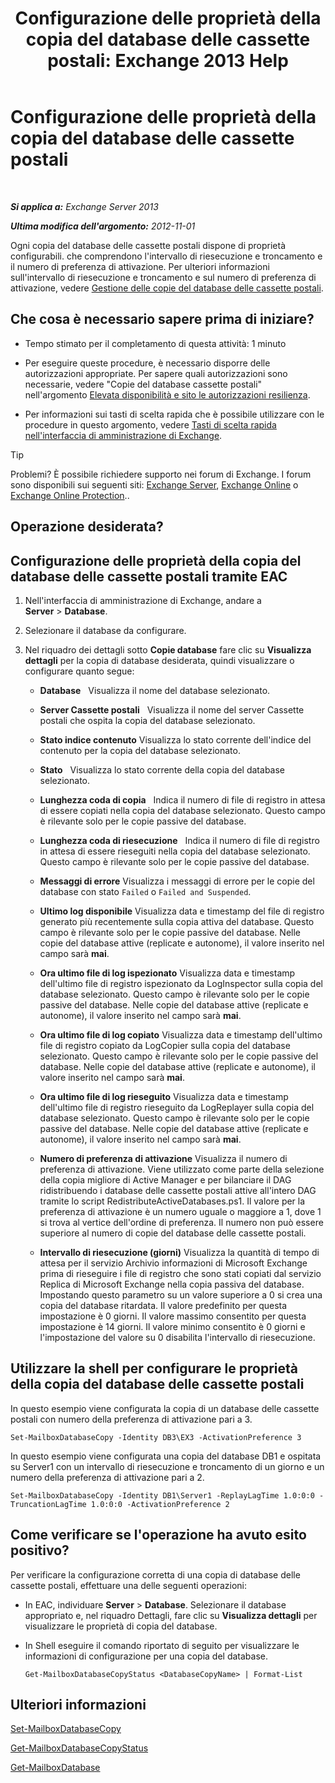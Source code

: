 ﻿---
title: 'Configurazione delle proprietà della copia del database delle cassette postali: Exchange 2013 Help'
TOCTitle: Configurazione delle proprietà della copia del database delle cassette postali
ms:assetid: cf186561-ab2c-45c0-90f5-8d3ecfabeeac
ms:mtpsurl: https://technet.microsoft.com/it-it/library/Dd351151(v=EXCHG.150)
ms:contentKeyID: 50481703
ms.date: 05/22/2018
mtps_version: v=EXCHG.150
ms.translationtype: MT
---

# Configurazione delle proprietà della copia del database delle cassette postali

 

_**Si applica a:** Exchange Server 2013_

_**Ultima modifica dell'argomento:** 2012-11-01_

Ogni copia del database delle cassette postali dispone di proprietà configurabili. che comprendono l'intervallo di riesecuzione e troncamento e il numero di preferenza di attivazione. Per ulteriori informazioni sull'intervallo di riesecuzione e troncamento e sul numero di preferenza di attivazione, vedere [Gestione delle copie del database delle cassette postali](managing-mailbox-database-copies-exchange-2013-help.md).

## Che cosa è necessario sapere prima di iniziare?

  - Tempo stimato per il completamento di questa attività: 1 minuto

  - Per eseguire queste procedure, è necessario disporre delle autorizzazioni appropriate. Per sapere quali autorizzazioni sono necessarie, vedere "Copie del database cassette postali" nell'argomento [Elevata disponibilità e sito le autorizzazioni resilienza](high-availability-and-site-resilience-permissions-exchange-2013-help.md).

  - Per informazioni sui tasti di scelta rapida che è possibile utilizzare con le procedure in questo argomento, vedere [Tasti di scelta rapida nell'interfaccia di amministrazione di Exchange](keyboard-shortcuts-in-the-exchange-admin-center-exchange-online-protection-help.md).


> [!TIP]
> Problemi? È possibile richiedere supporto nei forum di Exchange. I forum sono disponibili sui seguenti siti: <A href="https://go.microsoft.com/fwlink/p/?linkid=60612">Exchange Server</A>, <A href="https://go.microsoft.com/fwlink/p/?linkid=267542">Exchange Online</A> o <A href="https://go.microsoft.com/fwlink/p/?linkid=285351">Exchange Online Protection</A>..



## Operazione desiderata?

## Configurazione delle proprietà della copia del database delle cassette postali tramite EAC

1.  Nell'interfaccia di amministrazione di Exchange, andare a **Server** \> **Database**.

2.  Selezionare il database da configurare.

3.  Nel riquadro dei dettagli sotto **Copie database** fare clic su **Visualizza dettagli** per la copia di database desiderata, quindi visualizzare o configurare quanto segue:
    
      - **Database**   Visualizza il nome del database selezionato.
    
      - **Server Cassette postali**   Visualizza il nome del server Cassette postali che ospita la copia del database selezionato.
    
      - **Stato indice contenuto** Visualizza lo stato corrente dell'indice del contenuto per la copia del database selezionato.
    
      - **Stato**   Visualizza lo stato corrente della copia del database selezionato.
    
      - **Lunghezza coda di copia**   Indica il numero di file di registro in attesa di essere copiati nella copia del database selezionato. Questo campo è rilevante solo per le copie passive del database.
    
      - **Lunghezza coda di riesecuzione**   Indica il numero di file di registro in attesa di essere rieseguiti nella copia del database selezionato. Questo campo è rilevante solo per le copie passive del database.
    
      - **Messaggi di errore** Visualizza i messaggi di errore per le copie del database con stato `Failed` o `Failed and Suspended`.
    
      - **Ultimo log disponibile** Visualizza data e timestamp del file di registro generato più recentemente sulla copia attiva del database. Questo campo è rilevante solo per le copie passive del database. Nelle copie del database attive (replicate e autonome), il valore inserito nel campo sarà **mai**.
    
      - **Ora ultimo file di log ispezionato** Visualizza data e timestamp dell'ultimo file di registro ispezionato da LogInspector sulla copia del database selezionato. Questo campo è rilevante solo per le copie passive del database. Nelle copie del database attive (replicate e autonome), il valore inserito nel campo sarà **mai**.
    
      - **Ora ultimo file di log copiato** Visualizza data e timestamp dell'ultimo file di registro copiato da LogCopier sulla copia del database selezionato. Questo campo è rilevante solo per le copie passive del database. Nelle copie del database attive (replicate e autonome), il valore inserito nel campo sarà **mai**.
    
      - **Ora ultimo file di log rieseguito** Visualizza data e timestamp dell'ultimo file di registro rieseguito da LogReplayer sulla copia del database selezionato. Questo campo è rilevante solo per le copie passive del database. Nelle copie del database attive (replicate e autonome), il valore inserito nel campo sarà **mai**.
    
      - **Numero di preferenza di attivazione** Visualizza il numero di preferenza di attivazione. Viene utilizzato come parte della selezione della copia migliore di Active Manager e per bilanciare il DAG ridistribuendo i database delle cassette postali attive all'intero DAG tramite lo script RedistributeActiveDatabases.ps1. Il valore per la preferenza di attivazione è un numero uguale o maggiore a 1, dove 1 si trova al vertice dell'ordine di preferenza. Il numero non può essere superiore al numero di copie del database delle cassette postali.
    
      - **Intervallo di riesecuzione (giorni)** Visualizza la quantità di tempo di attesa per il servizio Archivio informazioni di Microsoft Exchange prima di rieseguire i file di registro che sono stati copiati dal servizio Replica di Microsoft Exchange nella copia passiva del database. Impostando questo parametro su un valore superiore a 0 si crea una copia del database ritardata. Il valore predefinito per questa impostazione è 0 giorni. Il valore massimo consentito per questa impostazione è 14 giorni. Il valore minimo consentito è 0 giorni e l'impostazione del valore su 0 disabilita l'intervallo di riesecuzione.

## Utilizzare la shell per configurare le proprietà della copia del database delle cassette postali

In questo esempio viene configurata la copia di un database delle cassette postali con numero della preferenza di attivazione pari a 3.

    Set-MailboxDatabaseCopy -Identity DB3\EX3 -ActivationPreference 3

In questo esempio viene configurata una copia del database DB1 e ospitata su Server1 con un intervallo di riesecuzione e troncamento di un giorno e un numero della preferenza di attivazione pari a 2.

    Set-MailboxDatabaseCopy -Identity DB1\Server1 -ReplayLagTime 1.0:0:0 -TruncationLagTime 1.0:0:0 -ActivationPreference 2

## Come verificare se l'operazione ha avuto esito positivo?

Per verificare la configurazione corretta di una copia di database delle cassette postali, effettuare una delle seguenti operazioni:

  - In EAC, individuare **Server** \> **Database**. Selezionare il database appropriato e, nel riquadro Dettagli, fare clic su **Visualizza dettagli** per visualizzare le proprietà di copia del database.

  - In Shell eseguire il comando riportato di seguito per visualizzare le informazioni di configurazione per una copia del database.
    
        Get-MailboxDatabaseCopyStatus <DatabaseCopyName> | Format-List

## Ulteriori informazioni

[Set-MailboxDatabaseCopy](https://technet.microsoft.com/it-it/library/dd298104\(v=exchg.150\))

[Get-MailboxDatabaseCopyStatus](https://technet.microsoft.com/it-it/library/dd298044\(v=exchg.150\))

[Get-MailboxDatabase](https://technet.microsoft.com/it-it/library/bb124924\(v=exchg.150\))

